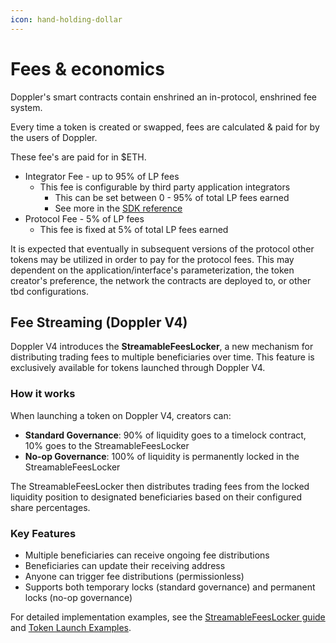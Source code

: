 ```yaml
---
icon: hand-holding-dollar
---
```


# Fees & economics

Doppler's smart contracts contain enshrined an in-protocol, enshrined fee system.&#x20;

Every time a token is created or swapped, fees are calculated & paid for by the users of Doppler.&#x20;

These fee's are paid for in $ETH.&#x20;

* Integrator Fee - up to 95% of LP fees
  * This fee is configurable by third party application integrators&#x20;
    * This can be set between 0 - 95% of total LP fees earned
    * See more in the [SDK reference](/doppler-v3-sdk-reference/factory.md)
*   Protocol Fee - 5% of LP fees
    * This fee is fixed at 5% of total LP fees earned

It is expected that eventually in subsequent versions of the protocol other tokens may be utilized in order to pay for the protocol fees. This may dependent on the application/interface's parameterization, the token creator's preference, the network the contracts are deployed to, or other tbd configurations.

## Fee Streaming (Doppler V4)

Doppler V4 introduces the **StreamableFeesLocker**, a new mechanism for distributing trading fees to multiple beneficiaries over time. This feature is exclusively available for tokens launched through Doppler V4.

### How it works

When launching a token on Doppler V4, creators can:

* **Standard Governance**: 90% of liquidity goes to a timelock contract, 10% goes to the StreamableFeesLocker
* **No-op Governance**: 100% of liquidity is permanently locked in the StreamableFeesLocker

The StreamableFeesLocker then distributes trading fees from the locked liquidity position to designated beneficiaries based on their configured share percentages.

### Key Features

* Multiple beneficiaries can receive ongoing fee distributions
* Beneficiaries can update their receiving address
* Anyone can trigger fee distributions (permissionless)
* Supports both temporary locks (standard governance) and permanent locks (no-op governance)

For detailed implementation examples, see the [StreamableFeesLocker guide](/doppler-v4-sdk-reference/streamable-fees-locker.md) and [Token Launch Examples](/doppler-v4-sdk-reference/token-launch-examples.md).
